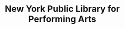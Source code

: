 ---
layout: repo
title: "New York Public Library for Performing Arts"
id: 21381
permalink: repos/21381/
---